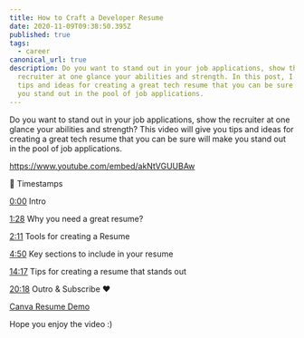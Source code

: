 ```yaml
---
title: How to Craft a Developer Resume
date: 2020-11-09T09:38:50.395Z
published: true
tags:
  - career
canonical_url: true
description: Do you want to stand out in your job applications, show the
  recruiter at one glance your abilities and strength. In this post, I'll share
  tips and ideas for creating a great tech resume that you can be sure will make
  you stand out in the pool of job applications.
---
```

Do you want to stand out in your job applications, show the recruiter at one glance your abilities and strength? This video will give you tips and ideas for creating a great tech resume that you can be sure will make you stand out in the pool of job applications.

https://www.youtube.com/embed/akNtVGUUBAw

🌱 Timestamps

[0:00](https://www.youtube.com/watch?v=akNtVGUUBAw&t=0s) Intro 

[1:28](https://www.youtube.com/watch?v=akNtVGUUBAw&t=88s) Why you need a great resume?

[2:11](https://www.youtube.com/watch?v=akNtVGUUBAw&t=131s) Tools for creating a Resume [](https://www.youtube.com/watch?v=akNtVGUUBAw&t=290s)

[4:50](https://www.youtube.com/watch?v=akNtVGUUBAw&t=290s) Key sections to include in your resume 

[14:17](https://www.youtube.com/watch?v=akNtVGUUBAw&t=857s) Tips for creating a resume that stands out 

[20:18](https://www.youtube.com/watch?v=akNtVGUUBAw&t=1218s) Outro & Subscribe ❤️ 

[Canva Resume Demo](https://www.canva.com/design/DAEMua0hkjY/RIdjaLf20fj3FiPKApSVHg/view?utm_content=DAEMua0hkjY&utm_campaign=designshare&utm_medium=link&utm_source=publishsharelink)

Hope you enjoy the video :)
